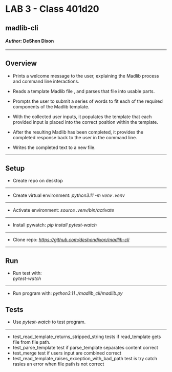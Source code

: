 # LAB 3 - Class 401d20

## madlib-cli

#### *Author:* DeShon Dixon

---

## Overview

- Prints a welcome message to the user, explaining the Madlib process and command line interactions.

- Reads a template Madlib file , and parses that file into usable parts.

- Prompts the user to submit a series of words to fit each of the required components of the Madlib template.

- With the collected user inputs, it populates the template that each provided input is placed into the correct position within the template.

- After the resulting Madlib has been completed, it provides the completed response back to the user in the command line.

- Writes the completed text to a new file.

---

## Setup

- Create repo on desktop 
---
- Create virtual environment: 
*python3.11 -m venv .venv*
---
- Activate environment: 
*source .venv/bin/activate*
---
- Install pywatch: 
*pip install pytest-watch*
---
- Clone repo: *https://github.com/deshondixon/madlib-cli*


---

## Run

- Run test with:  
*pytest-watch*
---
- Run program with: 
*python3.11 ./madlib_cli/madlib.py*

## Tests

- Use *pytest-watch* to test program.
---
- test_read_template_returns_stripped_string tests if read_template gets file from file path.
- test_parse_template test if parse_template separates content correct
- test_merge test if users input are combined correct
- test_read_template_raises_exception_with_bad_path test is try catch rasies an error when file path is not correct



